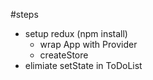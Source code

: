 #steps

* setup redux (npm install)
    * wrap App with Provider
    * createStore
* elimiate setState in ToDoList

